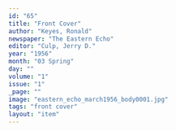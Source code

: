 ```yaml
---
id: "65"
title: "Front Cover"
author: "Keyes, Ronald"
newspaper: "The Eastern Echo"
editor: "Culp, Jerry D."
year: "1956"
month: "03 Spring"
day: ""
volume: "1"
issue: "1"
_page: ""
image: "eastern_echo_march1956_body0001.jpg"
tags: "front cover"
layout: "item"
---
```



